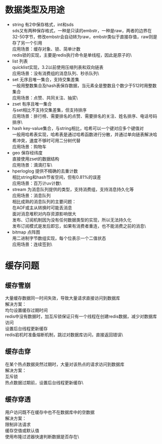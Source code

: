 # 数据类型及用途
* string
有2中保存格式，int和sds\
sds又有两种保存格式，一种是只读的embstr，一种是raw，两者的边界在32-50字节，修改embstr会自动转为raw，embstr类似于直接存值，raw则是存了另一个引用\
应用场景：缓存对象、锁、简单计数\
redis锁的实现，主要是redis执行命令是单线程，因此是原子的\
* list
列表\
quicklist实现，3.2以前使用压缩列表和双向链表\
应用场景：没有消费组的消息队列、秒杀队列\
* set
无序且唯一集合，支持交集差集\
一般用整数集合及hash表保存数据，当元素全是整数且个数少于512时用整数集合\
应用场景：点赞、共同关注、抽奖\
* zset
有序且唯一集合\
与set相比不支持交集差集，但支持排序\
应用场景：排行榜、需要排名的点赞、需要排名的关注、姓名排序、电话号码排序\
* hash
key-value集合，与string相比，哈希可以一个键对应多个键值对\
一般用哈希表实现，哈希表是通过哈希函数进行分散，并通过单向链表解决哈希冲突，速度不够时可用二分树代替\
应用场景：购物车
* geo
保存经纬度\
直接使用zset的数据结构\
应用场景：滴滴打车\
* hperloglog
提供不精确的去重计数\
相比string和hash节省空间，但有0.81%的误差\
应用场景：百万计uv计数\
* stream
为消息队列提供的类型，支持消费组，支持消息持久化等\
应用场景：消息队列\
相比成熟的消息队列的主要问题：\
在AOF或主从转换时可能丢消息\
面对消息堆积对内存资源影响很大\
发布、订阅机制因为没有任何数据类型的实现，所以无法持久化\
发布订阅模式是发后即忘，如果有消费者重连，也不能消费之前的消息\
* bitmap
点阵图\
用二进制字节数组实现，每个位表示一个二值状态\
应用场景：连续签到\



# 缓存问题

## 缓存雪崩
大量缓存数据同一时间失效，导致大量请求直接访问到数据库\
解决方案：\
均匀设置缓存过期时间\
redis中没有数据时，加互斥锁保证只有一个线程在创建redis数据，减少对数据库访问\
设置后台线程更新缓存\
redis宕机时准备熔断机制，跳过对数据库访问，直接返回错误\

## 缓存击穿
在某个热点数据突然过期时，大量对该热点的请求访问到数据库\
解决方案：\
互斥锁\
热点数据过期前，设置后台线程更新缓存\

## 缓存穿透
用户访问既不在缓存中也不在数据库中的空数据\
解决方案：\
限制非法请求\
缓存空值或默认值\
使用布隆过滤器快速判断数据是否存在\
